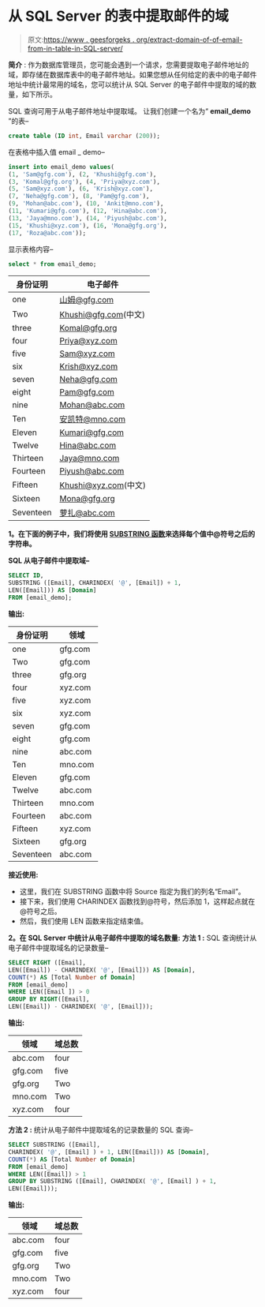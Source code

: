 # 从 SQL Server 的表中提取邮件的域

> 原文:[https://www . geesforgeks . org/extract-domain-of-of-email-from-in-table-in-SQL-server/](https://www.geeksforgeeks.org/extract-domain-of-email-from-table-in-sql-server/)

**简介** :
作为数据库管理员，您可能会遇到一个请求，您需要提取电子邮件地址的域，即存储在数据库表中的电子邮件地址。如果您想从任何给定的表中的电子邮件地址中统计最常用的域名，您可以统计从 SQL Server 的电子邮件中提取的域的数量，如下所示。

SQL 查询可用于从电子邮件地址中提取域。
让我们创建一个名为“ **email_demo** ”的表–

```sql
create table (ID int, Email varchar (200));
```

在表格中插入值 email _ demo–

```sql
insert into email_demo values(
(1, 'Sam@gfg.com'), (2, 'Khushi@gfg.com'),
(3, 'Komal@gfg.org'), (4, 'Priya@xyz.com'),
(5, 'Sam@xyz.com'), (6, 'Krish@xyz.com'),
(7, 'Neha@gfg.com'), (8, 'Pam@gfg.com'),
(9, 'Mohan@abc.com'), (10, 'Ankit@mno.com'),
(11, 'Kumari@gfg.com'), (12, 'Hina@abc.com'),
(13, 'Jaya@mno.com'), (14, 'Piyush@abc.com'),
(15, 'Khushi@xyz.com'), (16, 'Mona@gfg.org'),
(17, 'Roza@abc.com'));
```

显示表格内容–

```sql
select * from email_demo;
```

| 身份证明 | 电子邮件 |
| --- | --- |
| one | 山姆@gfg.com |
| Two | Khushi@gfg.com(中文) |
| three | Komal@gfg.org |
| four | Priya@xyz.com |
| five | Sam@xyz.com |
| six | Krish@xyz.com |
| seven | Neha@gfg.com |
| eight | Pam@gfg.com |
| nine | Mohan@abc.com |
| Ten | 安凯特@mno.com |
| Eleven | Kumari@gfg.com |
| Twelve | Hina@abc.com |
| Thirteen | Jaya@mno.com |
| Fourteen | Piyush@abc.com |
| Fifteen | Khushi@xyz.com(中文) |
| Sixteen | Mona@gfg.org |
| Seventeen | 萝扎@abc.com |

**1。在下面的例子中，我们将使用 [SUBSTRING 函数](https://www.geeksforgeeks.org/substring-function-in-sql-server/)来选择每个值中@符号之后的字符串。**

**SQL 从电子邮件中提取域–**

```sql
SELECT ID,
SUBSTRING ([Email], CHARINDEX( '@', [Email]) + 1,
LEN([Email])) AS [Domain]
FROM [email_demo];
```

**输出:**

| 身份证明 | 领域 |
| --- | --- |
| one | gfg.com |
| Two | gfg.com |
| three | gfg.org |
| four | xyz.com |
| five | xyz.com |
| six | xyz.com |
| seven | gfg.com |
| eight | gfg.com |
| nine | abc.com |
| Ten | mno.com |
| Eleven | gfg.com |
| Twelve | abc.com |
| Thirteen | mno.com |
| Fourteen | abc.com |
| Fifteen | xyz.com |
| Sixteen | gfg.org |
| Seventeen | abc.com |

**接近使用:**

*   这里，我们在 SUBSTRING 函数中将 Source 指定为我们的列名“Email”。
*   接下来，我们使用 CHARINDEX 函数找到@符号，然后添加 1，这样起点就在@符号之后。
*   然后，我们使用 LEN 函数来指定结束值。

**2。在 SQL Server 中统计从电子邮件中提取的域名数量:**
**方法 1 :** SQL 查询统计从电子邮件中提取域名的记录数量–

```sql
SELECT RIGHT ([Email],
LEN([Email]) - CHARINDEX( '@', [Email])) AS [Domain],
COUNT(*) AS [Total Number of Domain]
FROM [email_demo]
WHERE LEN([Email ]) > 0
GROUP BY RIGHT([Email],
LEN([Email]) - CHARINDEX( '@', [Email]));
```

**输出:**

| 领域 | 域总数 |
| --- | --- |
| abc.com | four |
| gfg.com | five |
| gfg.org | Two |
| mno.com | Two |
| xyz.com | four |

**方法 2 :** 统计从电子邮件中提取域名的记录数量的 SQL 查询–

```sql
SELECT SUBSTRING ([Email],
CHARINDEX( '@', [Email] ) + 1, LEN([Email])) AS [Domain],
COUNT(*) AS [Total Number of Domain]
FROM [email_demo]
WHERE LEN([Email]) > 1
GROUP BY SUBSTRING ([Email], CHARINDEX( '@', [Email] ) + 1,
LEN([Email]));
```

**输出:**

| 领域 | 域总数 |
| --- | --- |
| abc.com | four |
| gfg.com | five |
| gfg.org | Two |
| mno.com | Two |
| xyz.com | four |